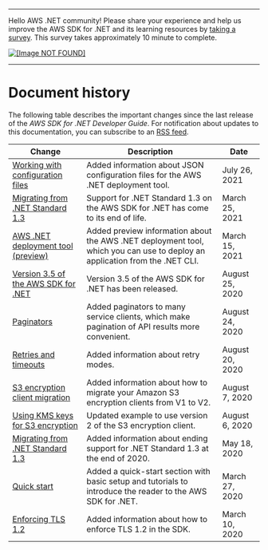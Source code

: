 --------

Hello AWS \.NET community\! Please share your experience and help us improve the AWS SDK for \.NET and its learning resources by [taking a survey](https://amazonmr.au1.qualtrics.com/jfe/form/SV_bqfQLfZ5nhFUiV0)\. This survey takes approximately 10 minute to complete\.

 [ ![\[Image NOT FOUND\]](http://docs.aws.amazon.com/sdk-for-net/latest/developer-guide/images/SurveyButton.png) ](https://amazonmr.au1.qualtrics.com/jfe/form/SV_bqfQLfZ5nhFUiV0)

--------

# Document history<a name="document-history"></a>

The following table describes the important changes since the last release of the *AWS SDK for \.NET Developer Guide*\. For notification about updates to this documentation, you can subscribe to an [RSS feed](https://docs.aws.amazon.com/sdk-for-net/latest/developer-guide/amazon-aws-sdk-for-net-dev-guide-doc-history.rss)\.

| Change | Description | Date | 
| --- |--- |--- |
| [Working with configuration files](deployment-tool-config-file.md) | Added information about JSON configuration files for the AWS \.NET deployment tool\. | July 26, 2021 | 
| [Migrating from \.NET Standard 1\.3](migration-from-net-standard-1-3.md) | Support for \.NET Standard 1\.3 on the AWS SDK for \.NET has come to its end of life\. | March 25, 2021 | 
| [AWS \.NET deployment tool \(preview\)](deployment-tool.md) | Added preview information about the AWS \.NET deployment tool, which you can use to deploy an application from the \.NET CLI\. | March 15, 2021 | 
| [Version 3\.5 of the AWS SDK for \.NET](net-dg-v35.md) | Version 3\.5 of the AWS SDK for \.NET has been released\. | August 25, 2020 | 
| [Paginators](paginators.md) | Added paginators to many service clients, which make pagination of API results more convenient\. | August 24, 2020 | 
| [Retries and timeouts](retries-timeouts.md) | Added information about retry modes\. | August 20, 2020 | 
| [S3 encryption client migration](s3-encryption-migration.md) | Added information about how to migrate your Amazon S3 encryption clients from V1 to V2\. | August 7, 2020 | 
| [Using KMS keys for S3 encryption](kms-keys-s3-encryption.md) | Updated example to use version 2 of the S3 encryption client\. | August 6, 2020 | 
| [Migrating from \.NET Standard 1\.3](migration-from-net-standard-1-3.md) | Added information about ending support for \.NET Standard 1\.3 at the end of 2020\. | May 18, 2020 | 
| [Quick start](quick-start.md) | Added a quick\-start section with basic setup and tutorials to introduce the reader to the AWS SDK for \.NET\. | March 27, 2020 | 
| [Enforcing TLS 1\.2](enforcing-tls.md) | Added information about how to enforce TLS 1\.2 in the SDK\. | March 10, 2020 | 